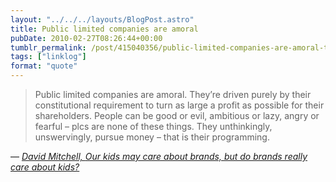 ```yaml
---
layout: "../../../layouts/BlogPost.astro"
title: Public limited companies are amoral
pubDate: 2010-02-27T08:26:44+00:00
tumblr_permalink: /post/415040356/public-limited-companies-are-amoral-theyre
tags: ["linklog"]
format: "quote"
---
```


> Public limited companies are amoral. They&rsquo;re driven purely by their constitutional requirement to turn as large a profit as possible for their shareholders. People can be good or evil, ambitious or lazy, angry or fearful – plcs are none of these things. They unthinkingly, unswervingly, pursue money – that is their programming.

— <cite>[David Mitchell, _Our kids may care about brands, but do brands really care about kids?_](http://www.guardian.co.uk/commentisfree/2010/feb/21/david-mitchell-kraft-cadbury)</cite>
